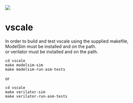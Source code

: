 <img src="http://albert-magyar.github.io/vscale/vscale.svg">

# vscale

In order to build and test vscale using the supplied makefile,  
ModelSim must be installed and on the path.  
or verilator must be installed and on the path.

```
cd vscale
make modelsim-sim
make modelsim-run-asm-tests
```
or
```
cd vscale
make verilator-sim
make verilator-run-asm-tests
```
